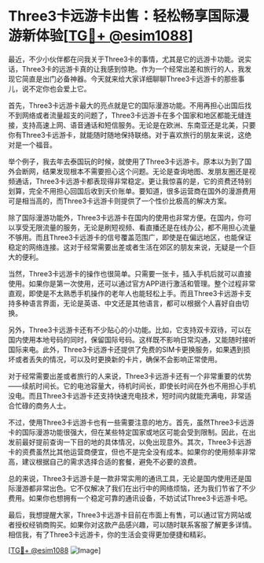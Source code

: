 # Three3卡远游卡出售：轻松畅享国际漫游新体验[[TG💪+ @esim1088](https://t.me/s/esim1088)]

最近，不少小伙伴都在问我关于Three3卡的事情，尤其是它的远游卡功能。说实话，Three3卡的远游卡真的让我感到惊艳。作为一个经常出差和旅行的人，我发现它简直是出门必备神器。今天就来给大家详细聊聊Three3卡远游卡的那些事儿，说不定你也会爱上它。

首先，Three3卡远游卡最大的亮点就是它的国际漫游功能。不用再担心出国后找不到网络或者流量超支的问题了，Three3卡远游卡在多个国家和地区都能无缝连接，支持高速上网、语音通话和短信服务。无论是在欧洲、东南亚还是北美，只要你有Three3卡远游卡，就能随时随地保持联络。对于喜欢旅行的朋友来说，这绝对是一个福音。

举个例子，我去年去泰国玩的时候，就使用了Three3卡远游卡。原本以为到了国外会断网，结果发现根本不需要担心这个问题。无论是查询地图、发朋友圈还是视频通话，Three3卡远游卡都表现得非常稳定。更让我惊喜的是，它的资费还特别划算，完全不用担心回国后收到天价账单。要知道，很多运营商在国外的漫游费用可是相当高的，而Three3卡远游卡则提供了一个性价比极高的解决方案。

除了国际漫游功能外，Three3卡远游卡在国内的使用也非常方便。在国内，你可以享受无限流量的服务，无论是刷短视频、看直播还是在线办公，都不用担心流量不够用。而且Three3卡远游卡的信号覆盖范围广，即使是在偏远地区，也能保证稳定的网络连接。这对于经常需要出差或者生活在郊区的朋友来说，无疑是一个巨大的便利。

当然，Three3卡远游卡的操作也很简单。只需要一张卡，插入手机后就可以直接使用。如果你是第一次使用，还可以通过官方APP进行激活和管理。整个过程非常直观，即使是不太熟悉手机操作的老年人也能轻松上手。而且Three3卡远游卡支持多种语言界面，无论是英语、中文还是其他语言，都可以根据个人喜好自由切换。

另外，Three3卡远游卡还有不少贴心的小功能。比如，它支持双卡双待，可以在国内使用本地号码的同时，保留国际号码。这样既不影响日常沟通，又能随时接听国际来电。此外，Three3卡远游卡还提供了免费的SIM卡更换服务，如果遇到损坏或者丢失的情况，可以及时更换新的卡片，确保不会影响正常使用。

对于经常需要出差或者旅行的人来说，Three3卡远游卡还有一个非常重要的优势——续航时间长。它的电池容量大，待机时间长，即使长时间在外也不用担心手机没电。而且Three3卡远游卡还支持快速充电技术，短时间内就能充满电，非常适合忙碌的商务人士。

不过，使用Three3卡远游卡也有一些需要注意的地方。首先，虽然Three3卡远游卡的国际漫游功能很强大，但在某些特定国家或地区可能会受到限制。因此，在出发前最好提前查询一下目的地的具体情况，以免出现意外。其次，Three3卡远游卡的资费虽然比其他运营商便宜，但也不是完全没有成本。如果你的使用频率非常高，建议根据自己的需求选择合适的套餐，避免不必要的浪费。

总的来说，Three3卡远游卡是一款非常实用的通讯工具，无论是国内使用还是国际漫游都非常出色。它不仅解决了我们在出行中的网络烦恼，还为我们节省了不少费用。如果你也想拥有一个稳定可靠的通讯设备，不妨试试Three3卡远游卡吧。

最后，我想提醒大家，Three3卡远游卡目前在市面上有售，可以通过官方网站或者授权经销商购买。如果你对这款产品感兴趣，可以随时联系客服了解更多详情。相信我，有了Three3卡远游卡，你的生活会变得更加便捷和精彩。

[[TG💪+ @esim1088](https://t.me/s/esim1088) ![Image](https://i.postimg.cc/4NQfJmqS/Snipaste-2025-05-13-00-14-12.png)]